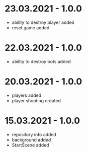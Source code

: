 # 23.03.2021 - 1.0.0

- ability to destroy player added
- reset game added

# 22.03.2021 - 1.0.0

- ability to destroy bots added

# 20.03.2021 - 1.0.0

- players added
- player shooting created

# 15.03.2021 - 1.0.0

- repository info added
- background added
- StartScene added
